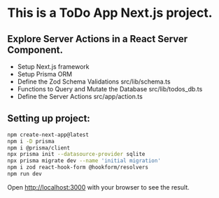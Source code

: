 # This is a ToDo App Next.js project.

## Explore Server Actions in a React Server Component.

- Setup Next.js framework
- Setup Prisma ORM
- Define the Zod Schema Validations src/lib/schema.ts
- Functions to Query and Mutate the Database src/lib/todos_db.ts
- Define the Server Actions src/app/action.ts

## Setting up project:

```bash
npm create-next-app@latest
npm i -D prisma
npm i @prisma/client
npx prisma init --datasource-provider sqlite
npx prisma migrate dev --name 'initial migration'
npm i zod react-hook-form @hookform/resolvers
npm run dev
```

Open [http://localhost:3000](http://localhost:3000) with your browser to see the result.
